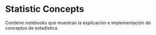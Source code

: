 # Statistic Concepts
Contiene notebooks que muestran la explicación e implementación de conceptos de estadística. 
